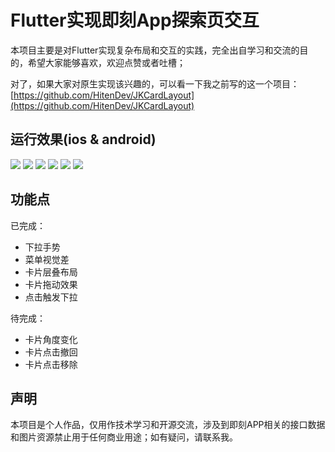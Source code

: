 # Flutter实现即刻App探索页交互

本项目主要是对Flutter实现复杂布局和交互的实践，完全出自学习和交流的目的，希望大家能够喜欢，欢迎点赞或者吐槽；

对了，如果大家对原生实现该兴趣的，可以看一下我之前写的这一个项目：[https://github.com/HitenDev/JKCardLayout](https://github.com/HitenDev/JKCardLayout)

## 运行效果(ios & android)
![](https://upload-images.jianshu.io/upload_images/869487-5520971f0e21f088.gif?imageMogr2/auto-orient/strip)
![](https://upload-images.jianshu.io/upload_images/869487-41cd82e1e23463ca.gif?imageMogr2/auto-orient/strip)
![](https://upload-images.jianshu.io/upload_images/869487-b67fe70812650ea2.png?imageMogr2/auto-orient/strip)
![](https://upload-images.jianshu.io/upload_images/869487-085f7fb028e7d983.png?imageMogr2/auto-orient/strip)
![](https://upload-images.jianshu.io/upload_images/869487-f81e51953d6a80b2.gif?imageMogr2/auto-orient/strip)
![](https://upload-images.jianshu.io/upload_images/869487-361bad6d56aa268d.gif?imageMogr2/auto-orient/strip)

## 功能点

已完成：

- 下拉手势
- 菜单视觉差
- 卡片层叠布局
- 卡片拖动效果
- 点击触发下拉

待完成：

- 卡片角度变化
- 卡片点击撤回
- 卡片点击移除



## 声明

本项目是个人作品，仅用作技术学习和开源交流，涉及到即刻APP相关的接口数据和图片资源禁止用于任何商业用途；如有疑问，请联系我。
